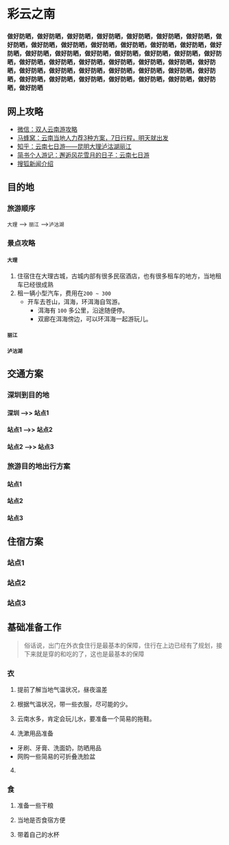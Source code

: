 # 彩云之南

### `做好防晒，做好防晒，做好防晒，做好防晒，做好防晒，做好防晒，做好防晒，做好防晒，做好防晒，做好防晒，做好防晒，做好防晒，做好防晒，做好防晒，做好防晒，做好防晒，做好防晒，做好防晒，做好防晒，做好防晒，做好防晒，做好防晒，做好防晒，做好防晒，做好防晒，做好防晒，做好防晒，做好防晒，做好防晒，做好防晒，做好防晒，做好防晒，做好防晒，做好防晒，做好防晒，做好防晒，做好防晒，做好防晒，做好防晒，做好防晒，做好防晒，做好防晒，做好防晒，做好防晒`

## 网上攻略

- [微信：双人云南游攻略](http://mp.weixin.qq.com/s?__biz=MzIzODE3MzYxMA==&mid=2247484585&idx=1&sn=89abe44b79de92457d3a2e9e96214bcd&chksm=e93c286cde4ba17a7ec05919b02e91bd21a3cad08120784883c6241aa402e35c2d94e0721b66&mpshare=1&scene=24&srcid=0902o7tzqLd9GGRZ1KQ2M1Rs&sharer_sharetime=1599035010657&sharer_shareid=b04d17b9fc48d479bd038911f02d8fb8#rd)
- [马蜂窝：云南当地人力荐3种方案，7日行程，明天就出发](http://www.mafengwo.cn/gonglve/ziyouxing/49856.html)
- [知乎：云南七日游——昆明大理泸沽湖丽江](https://zhuanlan.zhihu.com/p/32782907)
- [简书个人游记：邂逅风花雪月的日子：云南七日游](https://www.jianshu.com/p/e2e177b72461)
- [搜狐新闻介绍](https://www.sohu.com/a/350653153_106508)

## 目的地

### 旅游顺序

`大理` --> `丽江` -->`泸沽湖`

### 景点攻略

#### `大理`

1. 住宿住在大理古城，古城内部有很多民宿酒店，也有很多租车的地方，当地租车已经很成熟
2. 租一辆小型汽车，费用在`200 ~ 300`
   - 开车去苍山，洱海，环洱海自驾游。
     - 洱海有 `100` 多公里，沿途随便停。
     - 双廊在洱海傍边，可以环洱海一起游玩儿。

#### `丽江`

#### `泸沽湖`



## 交通方案

### 深圳到目的地

#### 深圳 -->> 站点1

#### 站点1 -->> 站点2

#### 站点2 -->> 站点3

### 旅游目的地出行方案

#### 站点1

#### 站点2

#### 站点3

## 住宿方案

### 站点1

### 站点2

### 站点3


## 基础准备工作

> 俗话说，出门在外衣食住行是最基本的保障，住行在上边已经有了规划，接下来就是穿的和吃的了，这也是最基本的保障

### 衣

1. 提前了解当地气温状况，昼夜温差

2. 根据气温状况，带一些衣服，尽可能的少。

3. 云南水多，肯定会玩儿水，要准备一个简易的拖鞋。

4. 洗漱用品准备
- 牙刷、牙膏、洗面奶，防晒用品
- 网购一些简易的可折叠洗脸盆

4. 

### 食

1. 准备一些干粮

2. 当地是否食宿方便

3. 带着自己的水杯